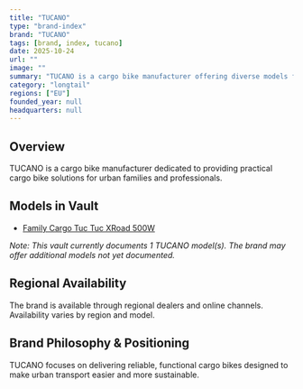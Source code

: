 ```yaml
---
title: "TUCANO"
type: "brand-index"
brand: "TUCANO"
tags: [brand, index, tucano]
date: 2025-10-24
url: ""
image: ""
summary: "TUCANO is a cargo bike manufacturer offering diverse models for families and professionals."
category: "longtail"
regions: ["EU"]
founded_year: null
headquarters: null
---
```


## Overview

TUCANO is a cargo bike manufacturer dedicated to providing practical cargo bike solutions for urban families and professionals.

## Models in Vault

- [Family Cargo Tuc Tuc XRoad 500W](family-cargo-tuc-tuc-xroad.md)

_Note: This vault currently documents 1 TUCANO model(s). The brand may offer additional models not yet documented._

## Regional Availability

The brand is available through regional dealers and online channels. Availability varies by region and model.

## Brand Philosophy & Positioning

TUCANO focuses on delivering reliable, functional cargo bikes designed to make urban transport easier and more sustainable.
